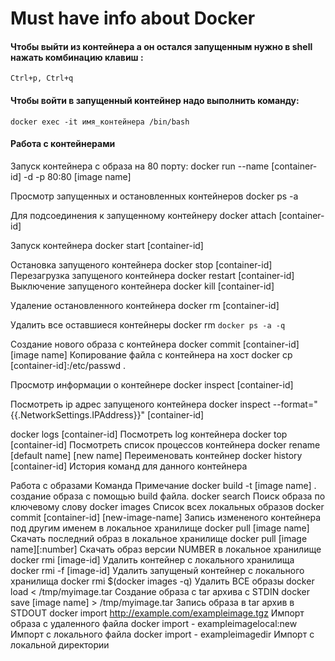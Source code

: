 # Must have info about Docker

#### Чтобы выйти из контейнера а он остался запущенным нужно в shell нажать комбинацию клавиш :

```
Ctrl+p, Ctrl+q
```

#### Чтобы войти в запущенный контейнер надо выполнить команду:
```
docker exec -it имя_контейнера /bin/bash
```

#### Работа с контейнерами
  Запуск контейнера с образа на 80 порту:
docker run --name [container-id] -d -p 80:80 [image name]

  Просмотр запущенных и остановленных контейнеров
docker ps -a 

  Для подсоединения к запущенному контейнеру
docker attach [container-id] 

  Запуск контейнера
docker start [container-id]

  Oстановка запущеного контейнера
docker stop [container-id]
 Перезагрузка запущеного контейнера
docker restart [container-id]
  Выключение запущеного контейнера
docker kill [container-id]

  Удаление остановленного контейнера
docker rm [container-id]

  Удалить все оставшиеся контейнеры
docker rm `docker ps -a -q`

  Создание нового образа с контейнера
docker commit [container-id] [image name]
  Копирование файла с контейнера на хост
docker cp [container-id]:/etc/passwd . 

 Просмотр информации о контейнере
docker inspect [container-id]

 Посмотреть ip адрес запущеного контейнера
docker inspect --format="{{.NetworkSettings.IPAddress}}" [container-id] 

docker logs [container-id] Посмотреть log контейнера
docker top [container-id] Посмотреть список процессов контейнера
docker rename [default name] [new name] Переименовать контейнер
docker history [container-id] История команд для данного контейнера


Работа с образами
Команда Примечание
docker build -t [image name] . создание образа с помощью build файла.
docker search <WORD> Поиск образа по ключевому слову
docker images Список всех локальных образов
docker commit [container-id] [new-image-name] Запись измененого контейнера под другим именем в локальное хранилище
docker pull [image name] Скачать последний образ в локальное хранилище
docker pull [image name][:number] Скачать образ версии NUMBER в локальное хранилище
docker rmi [image-id] Удалить контейнер с локального хранилища
docker rmi -f [image-id] Удалить запущеный контейнер с локального хранилища
docker rmi $(docker images -q) Удалить ВСЕ образы
docker load < /tmp/myimage.tar Создание образа с tar архива с STDIN
docker save [image name] > /tmp/myimage.tar Запись образа в tar архив в STDOUT
docker import http://example.com/exampleimage.tgz Импорт образа с удаленного файла
docker import - exampleimagelocal:new Импорт с локального файла
docker import - exampleimagedir Импорт с локальной директории 
